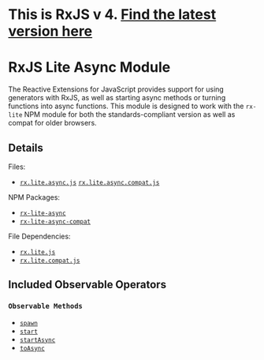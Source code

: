 # This is RxJS v 4. [Find the latest version here](https://github.com/reactivex/rxjs)
# RxJS Lite Async Module #

The Reactive Extensions for JavaScript provides support for using generators with RxJS, as well as starting async methods or turning functions into async functions. This module is designed to work with the `rx-lite` NPM module for both the standards-compliant version as well as compat for older browsers.

## Details ##

Files:
- [`rx.lite.async.js`](https://github.com/Reactive-Extensions/RxJS/blob/master/modules/rx-lite-async/rx.lite.async.js)
[`rx.lite.async.compat.js`](https://github.com/Reactive-Extensions/RxJS/blob/master/modules/rx-lite-async-compat/rx.lite.async.compat.js)

NPM Packages:
- [`rx-lite-async`](https://www.npmjs.org/package/rx-lite-async)
- [`rx-lite-async-compat`](https://www.npmjs.org/package/rx-lite-async-compat)

File Dependencies:
- [`rx.lite.js`](https://github.com/Reactive-Extensions/RxJS/blob/master/dist/rx.lite.js)
- [`rx.lite.compat.js`](https://github.com/Reactive-Extensions/RxJS/blob/master/dist/rx.lite.compat.js)

## Included Observable Operators ##

### `Observable Methods`
- [`spawn`](../../api/core/operators/spawn.md)
- [`start`](../../api/core/operators/start.md)
- [`startAsync`](../../api/core/operators/startasync.md)
- [`toAsync`](../../api/core/operators/toasync.md)
